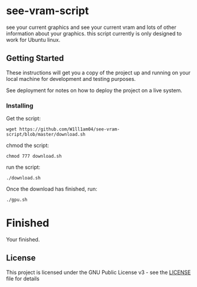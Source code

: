 # see-vram-script

see your current graphics and see your current vram and lots of other information about your graphics.
this script currently is only designed to work for Ubuntu linux.

## Getting Started

These instructions will get you a copy of the project up and running on your local machine for development and testing purposes.

See deployment for notes on how to deploy the project on a live system.


### Installing
Get the script:
```
wget https://github.com/W1ll1am04/see-vram-script/blob/master/download.sh
```

chmod the script:
```
chmod 777 download.sh
```

run the script:

```
./download.sh
```

Once the download has finished, run:
```
./gpu.sh
```

# Finished
Your finished.

## License

This project is licensed under the GNU Public License v3 - see the [LICENSE](LICENSE) file for details
